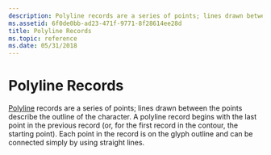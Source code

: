 ```yaml
---
description: Polyline records are a series of points; lines drawn between the points describe the outline of the character.
ms.assetid: 6f0de0bb-ad23-471f-9771-8f28614ee28d
title: Polyline Records
ms.topic: reference
ms.date: 05/31/2018
---
```


# Polyline Records

[Polyline](/windows/desktop/api/Wingdi/nf-wingdi-polyline) records are a series of points; lines drawn between the points describe the outline of the character. A polyline record begins with the last point in the previous record (or, for the first record in the contour, the starting point). Each point in the record is on the glyph outline and can be connected simply by using straight lines.

 

 




